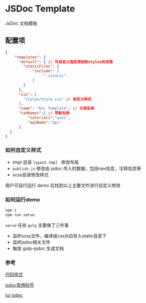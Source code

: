 # JSDoc Template

JsDoc 文档模板

## 配置项

```json
{
    "templates": {
      "default": { // 可自定义指定添加到styles的目录
        "staticFiles": {
            "include": [
                 "./static"
            ]
        }
      },
      "css": [
        "styles/style.css" // 自定义样式
      ],
      "name": "Doc Template", // 文档名称
      "tabNames":{ // 导航名称
          "tutorials":"wiki", 
          "apiName":"api" 
      }
  }
}
```

### 如何自定义样式

- tmpl 目录 `layout.tmpl ` 修改布局
- `publish.js` 修改由 jsdoc 传入的数据，包括nav信息，注释信息等
- scss目录修改样式

用户可自行运行 demo 后找到以上主要文件进行自定义修改

### 如何运行demo

```bash
npm i
npm run serve
```
`serve` 任务 `gulp` 主要做了三件事

- 监听scss文件，编译成css对应存入static目录下
- 监听jsdoc相关文件
- 触发 gulp-jsdoc 生成文档

### 参考

[代码样式](https://jmblog.github.io/color-themes-for-google-code-prettify/)

[jsdoc常用标签](http://yuri4ever.github.io/jsdoc/doc/index.html)

[tui jsdoc](https://github.com/nhnent/tui.jsdoc-template)
